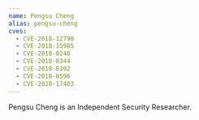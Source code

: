 ```yaml
---
name: Pengsu Cheng
alias: pengsu-cheng
cves:
  - CVE-2018-12790
  - CVE-2018-15985
  - CVE-2018-8246
  - CVE-2018-8344
  - CVE-2018-8392
  - CVE-2018-8596
  - CVE-2020-17403
---
```

Pengsu Cheng is an Independent Security Researcher.

